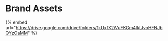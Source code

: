# Brand Assets

{% embed url="https://drive.google.com/drive/folders/1kUxfX2iVuFKGm4lktJvoHFNJbQYzOaMM" %}
